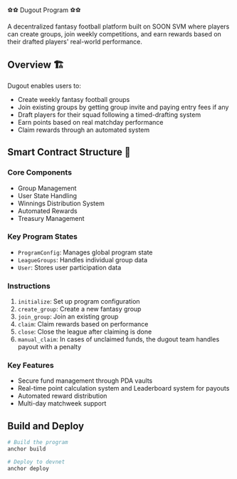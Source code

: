 ⚽⚽ Dugout Program ⚽⚽

A decentralized fantasy football platform built on SOON SVM where players can create groups, join weekly competitions, and earn rewards based on their drafted players' real-world performance.

## Overview 🏗️

Dugout enables users to:
- Create weekly fantasy football groups
- Join existing groups by getting group invite and  paying entry fees if any
- Draft players for their squad following a timed-drafting system
- Earn points based on real matchday performance
- Claim rewards through an automated system

## Smart Contract Structure 📝

### Core Components
- Group Management
- User State Handling
- Winnings Distribution System
- Automated Rewards
- Treasury Management

### Key Program States
- `ProgramConfig`: Manages global program state
- `LeagueGroups`: Handles individual group data
- `User`: Stores user participation data

### Instructions
1. `initialize`: Set up program configuration
2. `create_group`: Create a new fantasy group
3. `join_group`: Join an existing group
4. `claim`: Claim rewards based on performance
5. `close`: Close the league after claiming is done
6. `manual_claim`: In cases of unclaimed funds, the dugout team handles payout with a penalty


### Key Features
- Secure fund management through PDA vaults
- Real-time point calculation system and Leaderboard system for payouts
- Automated reward distribution
- Multi-day matchweek support

## Build and Deploy

```bash
# Build the program
anchor build

# Deploy to devnet
anchor deploy
